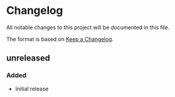 # Changelog

All notable changes to this project will be documented in this file.

The format is based on [Keep a Changelog](http://keepachangelog.com/en/1.0.0/).

## unreleased

### Added

- Initial release
